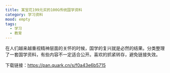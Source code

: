 ```yaml
---
title: 某宝花199元买的100G传统国学资料
category: 学习资料
mood: empty
tags:
  - 学习
  - 教育
---
```





在人们越来越重视精神层面的关怀的时候，国学的复兴就是必然的结果。分类整理了一套国学资料，有些内容不一定适合公开。喜欢的抓紧转存，避免链接失效。


下载链接：https://pan.quark.cn/s/f0a43e6b5715





